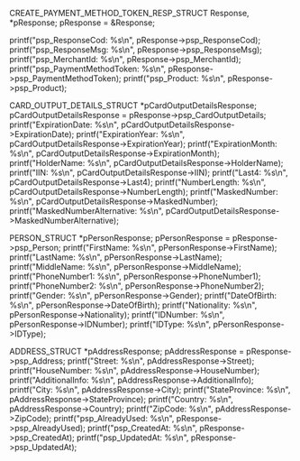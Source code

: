 CREATE_PAYMENT_METHOD_TOKEN_RESP_STRUCT Response, *pResponse;
pResponse = &Response;

printf("psp_ResponseCod: %s\n", pResponse->psp_ResponseCod);
printf("psp_ResponseMsg: %s\n", pResponse->psp_ResponseMsg);
printf("psp_MerchantId: %s\n", pResponse->psp_MerchantId);
printf("psp_PaymentMethodToken: %s\n", pResponse->psp_PaymentMethodToken);
printf("psp_Product: %s\n", pResponse->psp_Product);

CARD_OUTPUT_DETAILS_STRUCT *pCardOutputDetailsResponse;
pCardOutputDetailsResponse = pResponse->psp_CardOutputDetails;
printf("ExpirationDate: %s\n", pCardOutputDetailsResponse->ExpirationDate);
printf("ExpirationYear: %s\n", pCardOutputDetailsResponse->ExpirationYear);
printf("ExpirationMonth: %s\n", pCardOutputDetailsResponse->ExpirationMonth);
printf("HolderName: %s\n", pCardOutputDetailsResponse->HolderName);
printf("IIN: %s\n", pCardOutputDetailsResponse->IIN);
printf("Last4: %s\n", pCardOutputDetailsResponse->Last4);
printf("NumberLength: %s\n", pCardOutputDetailsResponse->NumberLength);
printf("MaskedNumber: %s\n", pCardOutputDetailsResponse->MaskedNumber);
printf("MaskedNumberAlternative: %s\n", pCardOutputDetailsResponse->MaskedNumberAlternative);

PERSON_STRUCT *pPersonResponse;
pPersonResponse = pResponse->psp_Person;
printf("FirstName: %s\n", pPersonResponse->FirstName);
printf("LastName: %s\n", pPersonResponse->LastName);
printf("MiddleName: %s\n", pPersonResponse->MiddleName);
printf("PhoneNumber1: %s\n", pPersonResponse->PhoneNumber1);
printf("PhoneNumber2: %s\n", pPersonResponse->PhoneNumber2);
printf("Gender: %s\n", pPersonResponse->Gender);
printf("DateOfBirth: %s\n", pPersonResponse->DateOfBirth);
printf("Nationality: %s\n", pPersonResponse->Nationality);
printf("IDNumber: %s\n", pPersonResponse->IDNumber);
printf("IDType: %s\n", pPersonResponse->IDType);

ADDRESS_STRUCT *pAddressResponse;
pAddressResponse = pResponse->psp_Address;
printf("Street: %s\n", pAddressResponse->Street);
printf("HouseNumber: %s\n", pAddressResponse->HouseNumber);
printf("AdditionalInfo: %s\n", pAddressResponse->AdditionalInfo);
printf("City: %s\n", pAddressResponse->City);
printf("StateProvince: %s\n", pAddressResponse->StateProvince);
printf("Country: %s\n", pAddressResponse->Country);
printf("ZipCode: %s\n", pAddressResponse->ZipCode);
printf("psp_AlreadyUsed: %s\n", pResponse->psp_AlreadyUsed);
printf("psp_CreatedAt: %s\n", pResponse->psp_CreatedAt);
printf("psp_UpdatedAt: %s\n", pResponse->psp_UpdatedAt);

